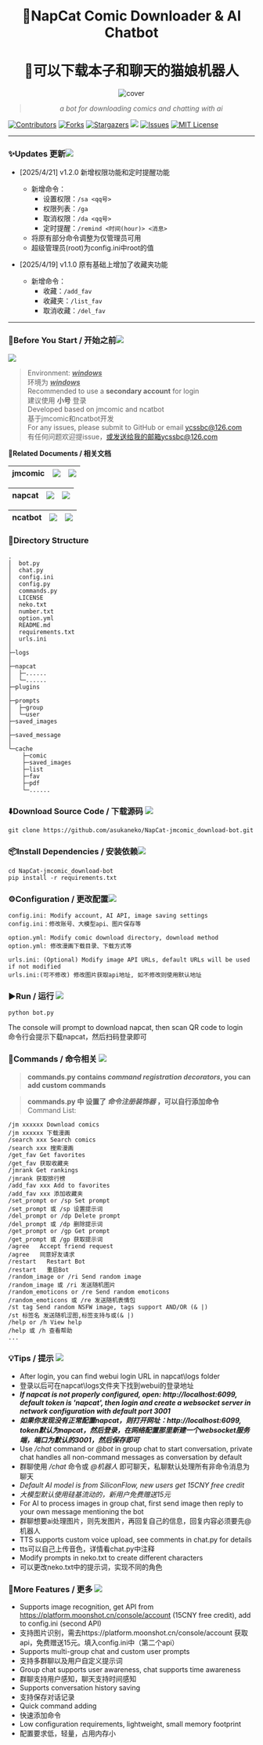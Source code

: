 <div align="center">
<h1 style = "text-align:center;">🚀NapCat Comic Downloader & AI Chatbot</h1>
<h1 style = "text-align:center;">🚀可以下载本子和聊天的猫娘机器人</h1>

![cover](https://img.picui.cn/free/2025/04/19/6803c76d2bbf9.png)

> _a bot for downloading comics and chatting with ai_

</div>

[![Contributors][contributors-shield]][contributors-url]
[![Forks][forks-shield]][forks-url]
[![Stargazers][stars-shield]][stars-url]
[![](https://visitor-badge.laobi.icu/badge?page_id=asukaneko.NapCat-jmcomic_download-bot)](https://github.com/asukaneko/NapCat-jmcomic_download-bot)
[![Issues][issues-shield]][issues-url]
[![MIT License][license-shield]][license-url]

---
### ✨Updates 更新![](https://img.shields.io/badge/LatestVersion-1.2.0-blue?&logo=react)
+ [2025/4/21] v1.2.0 新增权限功能和定时提醒功能
    - 新增命令：
        - 设置权限：`/sa <qq号>`
        - 权限列表：`/ga`
        - 取消权限：`/da <qq号>`
        - 定时提醒：`/remind <时间(hour)> <消息>`
    - 将原有部分命令调整为仅管理员可用
    - 超级管理员(root)为config.ini中root的值


+ [2025/4/19] v1.1.0 原有基础上增加了收藏夹功能
    - 新增命令：
        - 收藏：`/add_fav`
        - 收藏夹：`/list_fav`
        - 取消收藏：`/del_fav`

---

### 📌Before You Start / 开始之前![](https://img.shields.io/badge/GitHub-Before_start-blue?logo=github)  
[![](https://img.shields.io/badge/python-version>=3.7-red?logo=python)]()
>Environment: <u>___windows___</u>  
>环境为 <u>___windows___</u>  
>Recommended to use a __secondary account__ for login  
>建议使用 __小号__ 登录  
>Developed based on jmcomic and ncatbot  
>基于jmcomic和ncatbot开发  
>For any issues, please submit to GitHub or email ycssbc@126.com  
>有任何问题欢迎提issue，或发送给我的邮箱ycssbc@126.com  

 **📝Related Documents / 相关文档**

| jmcomic | [![](https://img.shields.io/badge/jmcomic-on_Github-blue)](https://github.com/hect0x7/JMComic-Crawler-Python) | [![](https://img.shields.io/badge/jmcomic-Readthedocs.io-orange)](https://jmcomic.readthedocs.io/zh-cn/latest/) |
|:-:|:-:|:-:|

| napcat |[![](https://img.shields.io/badge/napcat-on_Github-blue)](https://github.com/NapNeko/NapCatQQ) | [![](https://img.shields.io/badge/napcat-Github.IO-orange)](https://napneko.github.io)
|:-:|:-:|:-:|

| ncatbot | [![](https://img.shields.io/badge/ncatbot-on_Github-blue)](https://github.com/liyihao1110/ncatbot) | [![](https://img.shields.io/badge/Python_Sdk-Ncatbot-8A2BE2)](https://docs.ncatbot.xyz/) |
|:-:|:-:|:-:|

### 📂Directory Structure
```
.
│  bot.py
│  chat.py
│  config.ini
│  config.py
│  commands.py
│  LICENSE
│  neko.txt
│  number.txt
│  option.yml
│  README.md
│  requirements.txt
│  urls.ini
│  
├─logs
│      
├─napcat
│  ├─...... 
│  └─......
├─plugins
│
├─prompts
│  ├─group
│  └─user
├─saved_images
│      
├─saved_message
│
└─cache
    ├─comic
    ├─saved_images
    ├─list
    ├─fav
    ├─pdf
    └─......
```

### ⬇️Download Source Code / 下载源码 [![](https://img.shields.io/badge/GitHub-Download_Source_Code-blue?logo=github)](https://github.com/asukaneko/NapCat-jmcomic_download-bot.git)
```
git clone https://github.com/asukaneko/NapCat-jmcomic_download-bot.git
```

### 📦Install Dependencies / 安装依赖![](https://img.shields.io/badge/GitHub-Install_Dependencies-blue?logo=github)
```
cd NapCat-jmcomic_download-bot
pip install -r requirements.txt
```

### ⚙️Configuration / 更改配置![](https://img.shields.io/badge/GitHub-Configuration-blue?logo=github)
```
config.ini: Modify account, AI API, image saving settings
config.ini：修改账号、大模型api、图片保存等

option.yml: Modify comic download directory, download method
option.yml: 修改漫画下载目录、下载方式等

urls.ini: (Optional) Modify image API URLs, default URLs will be used if not modified
urls.ini:(可不修改) 修改图片获取api地址, 如不修改则使用默认地址
```

### ▶️Run / 运行 ![](https://img.shields.io/badge/GitHub-Run-red?logo=github)
```
python bot.py
```
The console will prompt to download napcat, then scan QR code to login  
命令行会提示下载napcat，然后扫码登录即可

### 📜Commands / 命令相关 ![](https://img.shields.io/badge/GitHub-Commands-yellow?logo=github)
>__commands.py contains ___command registration decorators___, you can add custom commands__  

>__commands.py 中 设置了 ___命令注册装饰器___ ，可以自行添加命令__  
Command List:
```text
/jm xxxxxx Download comics  
/jm xxxxxx 下载漫画  
/search xxx Search comics  
/search xxx 搜索漫画  
/get_fav Get favorites  
/get_fav 获取收藏夹  
/jmrank Get rankings  
/jmrank 获取排行榜  
/add_fav xxx Add to favorites  
/add_fav xxx 添加收藏夹  
/set_prompt or /sp Set prompt  
/set_prompt 或 /sp 设置提示词  
/del_prompt or /dp Delete prompt  
/del_prompt 或 /dp 删除提示词  
/get_prompt or /gp Get prompt  
/get_prompt 或 /gp 获取提示词  
/agree   Accept friend request  
/agree   同意好友请求  
/restart   Restart Bot  
/restart   重启Bot  
/random_image or /ri Send random image  
/random_image 或 /ri 发送随机图片  
/random_emoticons or /re Send random emoticons  
/random_emoticons 或 /re 发送随机表情包  
/st tag Send random NSFW image, tags support AND/OR (& |)  
/st 标签名 发送随机涩图,标签支持与或(& |)  
/help or /h View help  
/help 或 /h 查看帮助 
...
```

### 💡Tips / 提示 ![](https://img.shields.io/badge/GitHub-Tips-green?logo=github)
+ After login, you can find webui login URL in napcat\logs folder
+ 登录以后可在napcat\logs文件夹下找到webui的登录地址
+ ___If napcat is not properly configured, open: http://localhost:6099, default token is 'napcat', then login and create a websocket server in network configuration with default port 3001___
+ ___如果你发现没有正常配置napcat，则打开网址：http://localhost:6099, token默认为napcat，然后登录，在网络配置那里新建一个websocket服务端，端口为默认的3001，然后保存即可___
+ Use _/chat_ command or _@bot_ in group chat to start conversation, private chat handles all non-command messages as conversation by default
+ 群聊使用 _/chat_ 命令或 _@机器人_ 即可聊天，私聊默认处理所有非命令消息为聊天
+ _Default AI model is from SiliconFlow, new users get 15CNY free credit_
+ _大模型默认使用硅基流动的，新用户免费赠送15元_
+ For AI to process images in group chat, first send image then reply to your own message mentioning the bot
+ 群聊想要ai处理图片，则先发图片，再回复自己的信息，回复内容必须要先@机器人
+ TTS supports custom voice upload, see comments in chat.py for details
+ tts可以自己上传音色，详情看chat.py中注释
+ Modify prompts in neko.txt to create different characters
+ 可以更改neko.txt中的提示词，实现不同的角色

### 🌟More Features / 更多 ![](https://img.shields.io/badge/GitHub-More_Features-blue?logo=github)
+ Supports image recognition, get API from https://platform.moonshot.cn/console/account (15CNY free credit), add to config.ini (second API)
+ 支持图片识别，需去https://platform.moonshot.cn/console/account 获取api，免费赠送15元。填入config.ini中（第二个api）
+ Supports multi-group chat and custom user prompts
+ 支持多群聊以及用户自定义提示词
+ Group chat supports user awareness, chat supports time awareness
+ 群聊支持用户感知，聊天支持时间感知
+ Supports conversation history saving
+ 支持保存对话记录
+ Quick command adding
+ 快速添加命令
+ Low configuration requirements, lightweight, small memory footprint
+ 配置要求低，轻量，占用内存小

[your-project-path]:asukaneko/NapCat-jmcomic_download-bot
[contributors-shield]: https://img.shields.io/github/contributors/asukaneko/NapCat-jmcomic_download-bot.svg?style=flat
[contributors-url]: https://github.com/asukaneko/NapCat-jmcomic_download-bot/graphs/contributors
[forks-shield]: https://img.shields.io/github/forks/asukaneko/NapCat-jmcomic_download-bot.svg?style=flat
[forks-url]: https://github.com/asukaneko/NapCat-jmcomic_download-bot/network/members
[stars-shield]: https://img.shields.io/github/stars/asukaneko/NapCat-jmcomic_download-bot.svg?style=flat
[stars-url]: https://github.com/asukaneko/NapCat-jmcomic_download-bot/stargazers
[issues-shield]: https://img.shields.io/github/issues/asukaneko/NapCat-jmcomic_download-bot.svg?style=flat
[issues-url]: https://img.shields.io/github/issues/asukaneko/NapCat-jmcomic_download-bot.svg
[license-shield]: https://img.shields.io/github/license/asukaneko/NapCat-jmcomic_download-bot.svg?style=flat
[license-url]: https://github.com/asukaneko/NapCat-jmcomic_download-bot/blob/master/LICENSE
[linkedin-shield]: https://img.shields.io/badge/-LinkedIn-black.svg?style=flat&logo=linkedin&colorB=555
